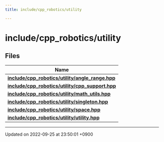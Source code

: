 ```yaml
---
title: include/cpp_robotics/utility

---
```


# include/cpp_robotics/utility



## Files

| Name           |
| -------------- |
| **[include/cpp_robotics/utility/angle_range.hpp](/cpp_robotics/doxybook/Files/angle__range_8hpp/#file-angle-range.hpp)**  |
| **[include/cpp_robotics/utility/cpp_support.hpp](/cpp_robotics/doxybook/Files/cpp__support_8hpp/#file-cpp-support.hpp)**  |
| **[include/cpp_robotics/utility/math_utils.hpp](/cpp_robotics/doxybook/Files/math__utils_8hpp/#file-math-utils.hpp)**  |
| **[include/cpp_robotics/utility/singleton.hpp](/cpp_robotics/doxybook/Files/singleton_8hpp/#file-singleton.hpp)**  |
| **[include/cpp_robotics/utility/space.hpp](/cpp_robotics/doxybook/Files/space_8hpp/#file-space.hpp)**  |
| **[include/cpp_robotics/utility/utility.hpp](/cpp_robotics/doxybook/Files/utility_8hpp/#file-utility.hpp)**  |






-------------------------------

Updated on 2022-09-25 at 23:50:01 +0900
